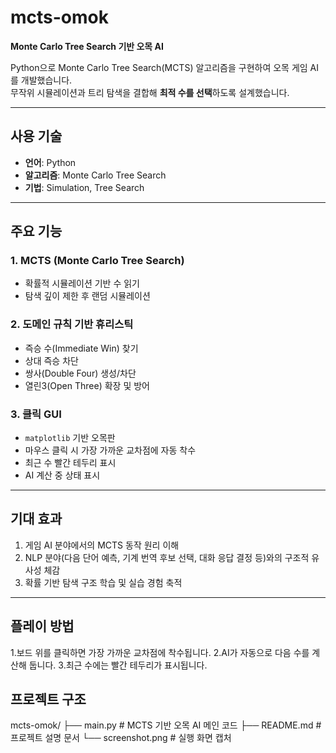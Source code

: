 # mcts-omok
**Monte Carlo Tree Search 기반 오목 AI**

Python으로 Monte Carlo Tree Search(MCTS) 알고리즘을 구현하여 오목 게임 AI를 개발했습니다.  
무작위 시뮬레이션과 트리 탐색을 결합해 **최적 수를 선택**하도록 설계했습니다.

---

## 사용 기술

- **언어**: Python  
- **알고리즘**: Monte Carlo Tree Search  
- **기법**: Simulation, Tree Search

---

## 주요 기능

### 1. MCTS (Monte Carlo Tree Search)
- 확률적 시뮬레이션 기반 수 읽기
- 탐색 깊이 제한 후 랜덤 시뮬레이션

### 2. 도메인 규칙 기반 휴리스틱
- 즉승 수(Immediate Win) 찾기
- 상대 즉승 차단
- 쌍사(Double Four) 생성/차단
- 열린3(Open Three) 확장 및 방어

### 3. 클릭 GUI
- `matplotlib` 기반 오목판
- 마우스 클릭 시 가장 가까운 교차점에 자동 착수
- 최근 수 빨간 테두리 표시
- AI 계산 중 상태 표시

---

## 기대 효과
1. 게임 AI 분야에서의 MCTS 동작 원리 이해
2. NLP 분야(다음 단어 예측, 기계 번역 후보 선택, 대화 응답 결정 등)와의 구조적 유사성 체감
3. 확률 기반 탐색 구조 학습 및 실습 경험 축적

---

## 플레이 방법

1.보드 위를 클릭하면 가장 가까운 교차점에 착수됩니다.
2.AI가 자동으로 다음 수를 계산해 둡니다.
3.최근 수에는 빨간 테두리가 표시됩니다.

## 프로젝트 구조

mcts-omok/
├── main.py           # MCTS 기반 오목 AI 메인 코드
├── README.md         # 프로젝트 설명 문서
└── screenshot.png    # 실행 화면 캡처